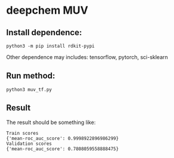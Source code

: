 # deepchem MUV

## Install dependence:
```shell
python3 -m pip install rdkit-pypi
```
Other dependence may includes: tensorflow, pytorch, sci-sklearn

## Run method:
```
python3 muv_tf.py
```

## Result
The result should be something like:
```shell
Train scores
{'mean-roc_auc_score': 0.9998922896986299}
Validation scores
{'mean-roc_auc_score': 0.7808059558888475}
```
